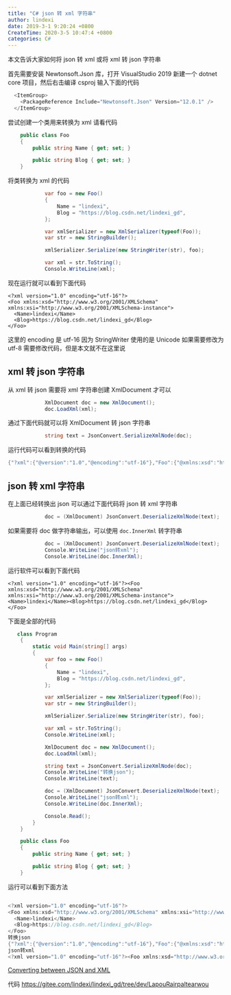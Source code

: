 ```yaml
---
title: "C# json 转 xml 字符串"
author: lindexi
date: 2019-3-1 9:20:24 +0800
CreateTime: 2020-3-5 10:47:4 +0800
categories: C#
---
```


本文告诉大家如何将 json 转 xml 或将 xml 转 json 字符串

<!--more-->



首先需要安装 Newtonsoft.Json 库，打开 VisualStudio 2019 新建一个 dotnet core 项目，然后右击编译 csproj 输入下面的代码

```csharp
  <ItemGroup>
    <PackageReference Include="Newtonsoft.Json" Version="12.0.1" />
  </ItemGroup>
```

尝试创建一个类用来转换为 xml 请看代码

```csharp
    public class Foo
    {
        public string Name { get; set; }

        public string Blog { get; set; }
    }
```

将类转换为 xml 的代码

```csharp
            var foo = new Foo()
            {
                Name = "lindexi",
                Blog = "https://blog.csdn.net/lindexi_gd",
            };

            var xmlSerializer = new XmlSerializer(typeof(Foo));
            var str = new StringBuilder();

            xmlSerializer.Serialize(new StringWriter(str), foo);

            var xml = str.ToString();
            Console.WriteLine(xml);
```

现在运行就可以看到下面代码

```
<?xml version="1.0" encoding="utf-16"?>
<Foo xmlns:xsd="http://www.w3.org/2001/XMLSchema" xmlns:xsi="http://www.w3.org/2001/XMLSchema-instance">
  <Name>lindexi</Name>
  <Blog>https://blog.csdn.net/lindexi_gd</Blog>
</Foo>
```

这里的 encoding 是 utf-16 因为 StringWriter 使用的是 Unicode 如果需要修改为 utf-8 需要修改代码，但是本文就不在这里说

## xml 转 json 字符串

从 xml 转 json 需要将 xml 字符串创建 XmlDocument 才可以

```csharp
            XmlDocument doc = new XmlDocument();
            doc.LoadXml(xml);
```

通过下面代码就可以将 XmlDocument 转 json 字符串

```csharp
            string text = JsonConvert.SerializeXmlNode(doc);
```

运行代码可以看到转换的代码

```csharp
{"?xml":{"@version":"1.0","@encoding":"utf-16"},"Foo":{"@xmlns:xsd":"http://www.w3.org/2001/XMLSchema","@xmlns:xsi":"http://www.w3.org/2001/XMLSchema-instance","Name":"lindexi","Blog":"https://blog.csdn.net/lindexi_gd"}}
```

## json 转 xml 字符串

在上面已经转换出 json 可以通过下面代码将 json 转 xml 字符串

```csharp
            doc = (XmlDocument) JsonConvert.DeserializeXmlNode(text);

```

如果需要将 doc 做字符串输出，可以使用 `doc.InnerXml` 转字符串

```csharp
            doc = (XmlDocument) JsonConvert.DeserializeXmlNode(text);
            Console.WriteLine("json转xml");
            Console.WriteLine(doc.InnerXml);
```

运行软件可以看到下面代码

```
<?xml version="1.0" encoding="utf-16"?><Foo xmlns:xsd="http://www.w3.org/2001/XMLSchema" xmlns:xsi="http://www.w3.org/2001/XMLSchema-instance"><Name>lindexi</Name><Blog>https://blog.csdn.net/lindexi_gd</Blog></Foo>
```

下面是全部的代码

```csharp
   class Program
    {
        static void Main(string[] args)
        {
            var foo = new Foo()
            {
                Name = "lindexi",
                Blog = "https://blog.csdn.net/lindexi_gd",
            };

            var xmlSerializer = new XmlSerializer(typeof(Foo));
            var str = new StringBuilder();

            xmlSerializer.Serialize(new StringWriter(str), foo);

            var xml = str.ToString();
            Console.WriteLine(xml);

            XmlDocument doc = new XmlDocument();
            doc.LoadXml(xml);

            string text = JsonConvert.SerializeXmlNode(doc);
            Console.WriteLine("转换json");
            Console.WriteLine(text);

            doc = (XmlDocument) JsonConvert.DeserializeXmlNode(text);
            Console.WriteLine("json转xml");
            Console.WriteLine(doc.InnerXml);

            Console.Read();
        }
    }

    public class Foo
    {
        public string Name { get; set; }

        public string Blog { get; set; }
    }
```

运行可以看到下面方法

```csharp

<?xml version="1.0" encoding="utf-16"?>
<Foo xmlns:xsd="http://www.w3.org/2001/XMLSchema" xmlns:xsi="http://www.w3.org/2001/XMLSchema-instance">
  <Name>lindexi</Name>
  <Blog>https://blog.csdn.net/lindexi_gd</Blog>
</Foo>
转换json
{"?xml":{"@version":"1.0","@encoding":"utf-16"},"Foo":{"@xmlns:xsd":"http://www.w3.org/2001/XMLSchema","@xmlns:xsi":"http://www.w3.org/2001/XMLSchema-instance","Name":"lindexi","Blog":"https://blog.csdn.net/lindexi_gd"}}
json转xml
<?xml version="1.0" encoding="utf-16"?><Foo xmlns:xsd="http://www.w3.org/2001/XMLSchema" xmlns:xsi="http://www.w3.org/2001/XMLSchema-instance"><Name>lindexi</Name><Blog>https://blog.csdn.net/lindexi_gd</Blog></Foo>
```

[Converting between JSON and XML](https://www.newtonsoft.com/json/help/html/ConvertingJSONandXML.htm )

代码 https://gitee.com/lindexi/lindexi_gd/tree/dev/LapouRairpaltearwou



